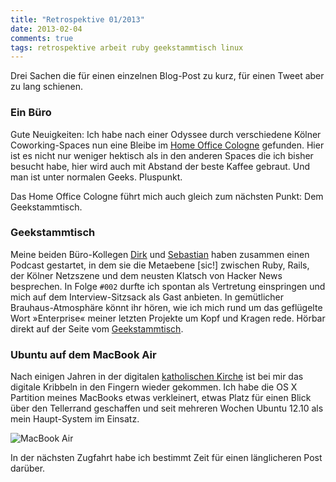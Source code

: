 ```yaml
---
title: "Retrospektive 01/2013"
date: 2013-02-04
comments: true
tags: retrospektive arbeit ruby geekstammtisch linux
---
```


Drei Sachen die für einen einzelnen Blog-Post zu kurz, für einen Tweet aber zu lang schienen.

### Ein Büro

Gute Neuigkeiten: Ich habe nach einer Odyssee durch verschiedene Kölner Coworking-Spaces
nun eine Bleibe im [Home Office Cologne](http://home-office-cologne.de/) gefunden. Hier
ist es nicht nur weniger hektisch als in den anderen Spaces die ich bisher besucht habe,
hier wird auch mit Abstand der beste Kaffee gebraut. Und man ist unter normalen Geeks. Pluspunkt.

Das Home Office Cologne führt mich auch gleich zum nächsten Punkt: Dem Geekstammtisch.

### Geekstammtisch

Meine beiden Büro-Kollegen [Dirk](https://twitter.com/railsbros_dirk) und [Sebastian](https://twitter.com/tisba)
haben zusammen einen Podcast gestartet, in dem sie die Metaebene [sic!] zwischen Ruby, Rails, der Kölner
Netzszene und dem neusten Klatsch von Hacker News besprechen. In Folge `#002` durfte ich spontan als
Vertretung einspringen und mich auf dem Interview-Sitzsack als Gast anbieten. In gemütlicher Brauhaus-Atmosphäre
könnt ihr hören, wie ich mich rund um das geflügelte Wort »Enterprise« meiner letzten Projekte um Kopf und
Kragen rede. Hörbar direkt auf der Seite vom [Geekstammtisch](http://geekstammtisch.de/#GST002).

### Ubuntu auf dem MacBook Air

Nach einigen Jahren in der digitalen [katholischen Kirche](http://www.themodernword.com/eco/eco_mac_vs_pc.html)
ist bei mir das digitale Kribbeln in den Fingern wieder gekommen. Ich habe die OS X Partition meines MacBooks
etwas verkleinert, etwas Platz für einen Blick über den Tellerrand geschaffen und seit mehreren Wochen Ubuntu
12.10 als mein Haupt-System im Einsatz.

![MacBook Air](/blog/2013-02-04-retrospektive/macbookair.jpg)

In der nächsten Zugfahrt habe ich bestimmt Zeit für einen länglicheren Post darüber.
